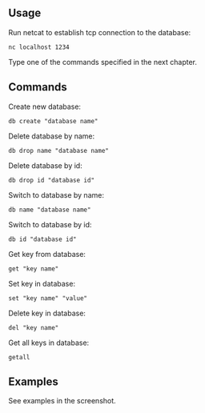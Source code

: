 ## Usage

Run netcat to establish tcp connection to the database:
```commandline
nc localhost 1234
```
Type one of the commands specified in the next chapter.

## Commands

Create new database:
```commandline
db create "database name"
```
Delete database by name:
```commandline
db drop name "database name"
```
Delete database by id:
```commandline
db drop id "database id"
```
Switch to database by name:
```commandline
db name "database name"
```
Switch to database by id:
```commandline
db id "database id"
```
Get key from database:
```commandline
get "key name"
```
Set key in database:
```commandline
set "key name" "value"
```
Delete key in database:
```commandline
del "key name"
```
Get all keys in database:
```commandline
getall
```


## Examples

See examples in the screenshot.

